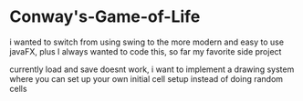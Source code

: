 # Conway's-Game-of-Life
i wanted to switch from using swing to the more modern and easy to use javaFX, plus I always wanted to code this, so far my favorite side project

currently load and save doesnt work, i want to implement a drawing system where you can set up your own initial cell setup
instead of doing random cells
